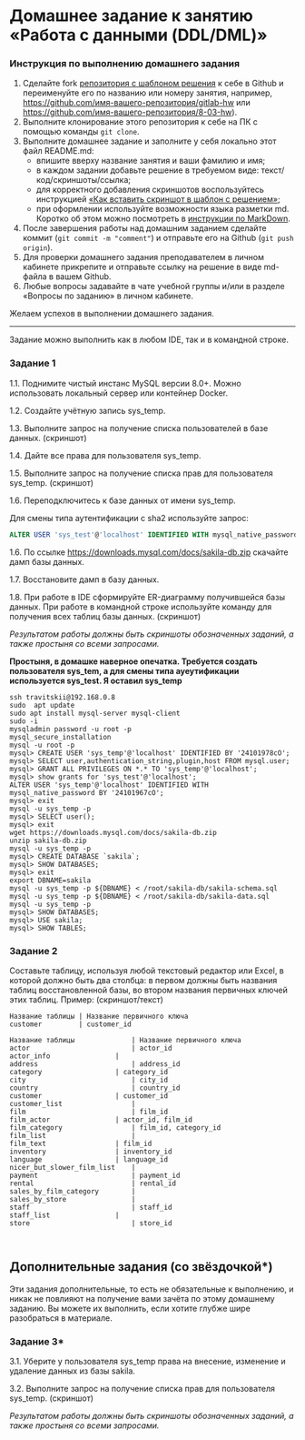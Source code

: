 # Домашнее задание к занятию «Работа с данными (DDL/DML)»

### Инструкция по выполнению домашнего задания

1. Сделайте fork [репозитория c шаблоном решения](https://github.com/netology-code/sys-pattern-homework) к себе в Github и переименуйте его по названию или номеру занятия, например, https://github.com/имя-вашего-репозитория/gitlab-hw или https://github.com/имя-вашего-репозитория/8-03-hw).
2. Выполните клонирование этого репозитория к себе на ПК с помощью команды `git clone`.
3. Выполните домашнее задание и заполните у себя локально этот файл README.md:
   - впишите вверху название занятия и ваши фамилию и имя;
   - в каждом задании добавьте решение в требуемом виде: текст/код/скриншоты/ссылка;
   - для корректного добавления скриншотов воспользуйтесь инструкцией [«Как вставить скриншот в шаблон с решением»](https://github.com/netology-code/sys-pattern-homework/blob/main/screen-instruction.md);
   - при оформлении используйте возможности языка разметки md. Коротко об этом можно посмотреть в [инструкции по MarkDown](https://github.com/netology-code/sys-pattern-homework/blob/main/md-instruction.md).
4. После завершения работы над домашним заданием сделайте коммит (`git commit -m "comment"`) и отправьте его на Github (`git push origin`).
5. Для проверки домашнего задания преподавателем в личном кабинете прикрепите и отправьте ссылку на решение в виде md-файла в вашем Github.
6. Любые вопросы задавайте в чате учебной группы и/или в разделе «Вопросы по заданию» в личном кабинете.

Желаем успехов в выполнении домашнего задания.

---

Задание можно выполнить как в любом IDE, так и в командной строке.

### Задание 1
1.1. Поднимите чистый инстанс MySQL версии 8.0+. Можно использовать локальный сервер или контейнер Docker.

1.2. Создайте учётную запись sys_temp. 

1.3. Выполните запрос на получение списка пользователей в базе данных. (скриншот)

1.4. Дайте все права для пользователя sys_temp. 

1.5. Выполните запрос на получение списка прав для пользователя sys_temp. (скриншот)

1.6. Переподключитесь к базе данных от имени sys_temp.

Для смены типа аутентификации с sha2 используйте запрос: 
```sql
ALTER USER 'sys_test'@'localhost' IDENTIFIED WITH mysql_native_password BY 'password';
```
1.6. По ссылке https://downloads.mysql.com/docs/sakila-db.zip скачайте дамп базы данных.

1.7. Восстановите дамп в базу данных.

1.8. При работе в IDE сформируйте ER-диаграмму получившейся базы данных. При работе в командной строке используйте команду для получения всех таблиц базы данных. (скриншот)

*Результатом работы должны быть скриншоты обозначенных заданий, а также простыня со всеми запросами.*

**Простыня, в домашке наверное опечатка. Требуется создать пользователя sys_tem, а для смены типа ауеутификации используется sys_test. Я оставил sys_temp**  
```
ssh travitskii@192.168.0.8
sudo  apt update
sudo apt install mysql-server mysql-client
sudo -i
mysqladmin password -u root -p
mysql_secure_installation
mysql -u root -p
mysql> CREATE USER 'sys_temp'@'localhost' IDENTIFIED BY '24101978cO';
mysql> SELECT user,authentication_string,plugin,host FROM mysql.user;
mysql> GRANT ALL PRIVILEGES ON *.* TO 'sys_temp'@'localhost';
mysql> show grants for 'sys_test'@'localhost';
ALTER USER 'sys_temp'@'localhost' IDENTIFIED WITH mysql_native_password BY '24101967cO';
mysql> exit
mysql -u sys_temp -p
mysql> SELECT user();
mysql> exit
wget https://downloads.mysql.com/docs/sakila-db.zip
unzip sakila-db.zip
mysql -u sys_temp -p
mysql> CREATE DATABASE `sakila`;
mysql> SHOW DATABASES;
mysql> exit
export DBNAME=sakila
mysql -u sys_temp -p ${DBNAME} < /root/sakila-db/sakila-schema.sql
mysql -u sys_temp -p ${DBNAME} < /root/sakila-db/sakila-data.sql
mysql -u sys_temp -p
mysql> SHOW DATABASES;
mysql> USE sakila;
mysql> SHOW TABLES;
```
### Задание 2
Составьте таблицу, используя любой текстовый редактор или Excel, в которой должно быть два столбца: в первом должны быть названия таблиц восстановленной базы, во втором названия первичных ключей этих таблиц. Пример: (скриншот/текст)
```
Название таблицы | Название первичного ключа
customer         | customer_id
```
```
Название таблицы              | Название первичного ключа
actor	                      | actor_id
actor_info	              |
address	                      | address_id
category	              | category_id
city	                      | city_id
country	                      | country_id
customer	              | customer_id
customer_list	              |
film                          | film_id        
film_actor	              | actor_id, film_id
film_category	              | film_id, category_id
film_list                     |
film_text	              | film_id
inventory	              | inventory_id
language	              | language_id 
nicer_but_slower_film_list    |	
payment      	              | payment_id 
rental	                      | rental_id
sales_by_film_category	      |
sales_by_store	              |
staff	                      | staff_id 
staff_list	              |
store	                      | store_id
	
	
```

## Дополнительные задания (со звёздочкой*)
Эти задания дополнительные, то есть не обязательные к выполнению, и никак не повлияют на получение вами зачёта по этому домашнему заданию. Вы можете их выполнить, если хотите глубже шире разобраться в материале.

### Задание 3*
3.1. Уберите у пользователя sys_temp права на внесение, изменение и удаление данных из базы sakila.

3.2. Выполните запрос на получение списка прав для пользователя sys_temp. (скриншот)

*Результатом работы должны быть скриншоты обозначенных заданий, а также простыня со всеми запросами.*

